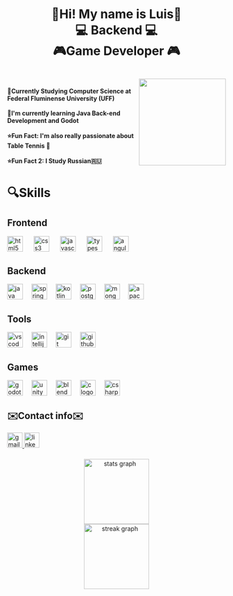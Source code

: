 <h1 align="center">🌌Hi! My name is Luis🌌<br>💻 Backend 💻<br>🎮Game Developer 🎮</h1>

<br>

<img align="right" height="200" src="https://media0.giphy.com/media/v1.Y2lkPTc5MGI3NjExMTUzdWM1dWJvNTduN3d6eWtzdmRmd3R0NGltOWIzZjJpZGlpMGVjNyZlcD12MV9pbnRlcm5hbF9naWZfYnlfaWQmY3Q9Zw/9T4bzIHzqZQNFSM2hl/giphy.gif"  />

</strong><h4 align="left">📖Currently Studying Computer Science at Federal Fluminense University (UFF)<br><br>🧙I'm currently learning Java Back-end Development and Godot<br><br>⭐Fun Fact: I'm also really passionate about Table Tennis 🏓<br><br>⭐Fun Fact 2: I Study Russian🇷🇺</h4></strong>

<h1 align="left">🔍Skills</h1>


<h2 align="left">Frontend</h2>


<div align="left">
  <img src="https://skillicons.dev/icons?i=html" height="36" alt="html5 logo"  />
  <img width="17" />
  <img src="https://skillicons.dev/icons?i=css" height="36" alt="css3 logo"  />
  <img width="17" />
  <img src="https://skillicons.dev/icons?i=js" height="36" alt="javascript logo"  />
  <img width="17" />
  <img src="https://skillicons.dev/icons?i=ts" height="36" alt="typescript logo"  />
  <img width="17" />
  <img src="https://skillicons.dev/icons?i=angular" height="36" alt="angularjs logo"  />
</div>


<h2 align="left">Backend</h2>

<div align="left">
  <img src="https://skillicons.dev/icons?i=java" height="36" alt="java logo"  />
  <img width="12" />
  <img src="https://skillicons.dev/icons?i=spring" height="36" alt="spring logo"  />
  <img width="12" />
  <img src="https://skillicons.dev/icons?i=kotlin" height="36" alt="kotlin logo"  />
  <img width="12" />
  <img src="https://skillicons.dev/icons?i=postgres" height="36" alt="postgresql logo"  />
  <img width="12" />
  <img src="https://skillicons.dev/icons?i=mongodb" height="36" alt="mongodb logo"  />
  <img width="12" />
  <img src="https://cdn.jsdelivr.net/gh/devicons/devicon/icons/apache/apache-original.svg" height="36" alt="apache logo"  />
</div>

<h2 align="left">Tools</h2>


<div align="left">
  <img src="https://skillicons.dev/icons?i=vscode" height="36" alt="vscode logo"  />
  <img width="12" />
  <img src="https://cdn.jsdelivr.net/gh/devicons/devicon/icons/intellij/intellij-original.svg" height="36" alt="intellij logo"  />
  <img width="12" />
  <img src="https://skillicons.dev/icons?i=git" height="36" alt="git logo"  />
  <img width="12" />
  <img src="https://skillicons.dev/icons?i=github" height="36" alt="github logo"  />
</div>

<h2 align="left">Games</h2>

<div align="left">
  <img src="https://skillicons.dev/icons?i=godot" height="36" alt="godot logo"  />
  <img width="12" />
  <img src="https://skillicons.dev/icons?i=unity" height="36" alt="unity logo"  />
  <img width="12" />
  <img src="https://skillicons.dev/icons?i=blender" height="36" alt="blender logo"  />
  <img width="12" />
  <img src="https://skillicons.dev/icons?i=c" height="36" alt="c logo"  />
  <img width="12" />
  <img src="https://skillicons.dev/icons?i=cs" height="36" alt="csharp logo"  />
</div>

###

<h2 align="left">✉️Contact info✉️</h2>

<div align="left">
  <a href="mailto:luisfelipegraciolli@gmail.com" target="_blank">
    <img src="https://img.shields.io/static/v1?message=Gmail&logo=gmail&label=&color=D14836&logoColor=white&labelColor=&style=for-the-badge" height="35" alt="gmail logo"  />
  </a>
  <a href="https://www.linkedin.com/in/luis-felipe-graciolli-a703bb243/" target="_blank">
    <img src="https://img.shields.io/static/v1?message=LinkedIn&logo=linkedin&label=&color=0077B5&logoColor=white&labelColor=&style=for-the-badge" height="35" alt="linkedin logo"  />
  </a>
</div>

###

<div align="center">
  <img src="https://github-readme-stats.vercel.app/api?username=luisfelipegraciolli&hide_title=true&hide_rank=false&show_icons=true&include_all_commits=true&count_private=true&disable_animations=false&theme=aura&locale=en&hide_border=false&custom_title=Stats" height="150" alt="stats graph" /> <br>

  <img src="https://streak-stats.demolab.com?user=luisfelipegraciolli&locale=en&mode=daily&theme=aura&hide_border=false&border_radius=5" height="150" alt="streak graph"  />
</div>

